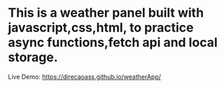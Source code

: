 
# This is a weather panel built with javascript,css,html, to practice async functions,fetch api and local storage.

Live Demo: https://direcaoass.github.io/weatherApp/
